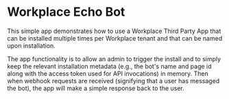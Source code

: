 # Workplace Echo Bot

This simple app demonstrates how to use a Workplace Third Party App that can be installed multiple times per Workplace tenant and that can be named upon installation.

The app functionality is to allow an admin to trigger the install and to simply keep the relevant installation metadata (e.g., the bot's name and page id along with the access token used for API invocations) in memory. Then when webhook requests are received (signifying that a user has messaged the bot), the app will make a simple response back to the user.
